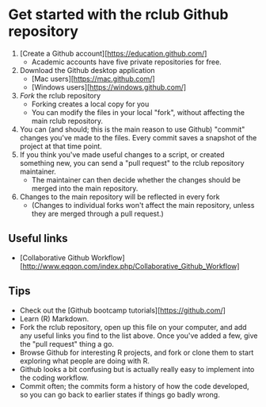 Get started with the rclub Github repository
=====

1. [Create a Github account][https://education.github.com/]
    * Academic accounts have five private repositories for free.
2. Download the Github desktop application
    * [Mac users][https://mac.github.com/]
    * [Windows users][https://windows.github.com/]
3. *Fork* the rclub repository
    * Forking creates a local copy for you
    * You can modify the files in your local "fork", without affecting the main rclub repository.
4. You can (and should; this is the main reason to use Github) "commit" changes you've made to the files. Every commit saves a snapshot of the project at that time point.
5. If you think you've made useful changes to a script, or created something new, you can send a "pull request" to the rclub repository maintainer.
    * The maintainer can then decide whether the changes should be merged into the main repository.
6. Changes to the main repository will be reflected in every fork
    * (Changes to individual forks won't affect the main repository, unless they are merged through a pull request.)

Useful links
---
* [Collaborative Github Workflow][http://www.eqqon.com/index.php/Collaborative_Github_Workflow]

Tips
---

* Check out the [Github bootcamp tutorials][https://github.com/]
* Learn (R) Markdown.
* Fork the rclub repository, open up this file on your computer, and add any useful links you find to the list above. Once you've added a few, give the "pull request" thing a go.
* Browse Github for interesting R projects, and fork or clone them to start exploring what people are doing with R.
* Github looks a bit confusing but is actually really easy to implement into the coding workflow.
* Commit often; the commits form a history of how the code developed, so you can go back to earlier states if things go badly wrong.
